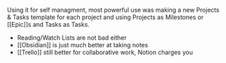 Using it for self managment, most powerful use was making a new Projects & Tasks template for each project and using Projects as Milestones or [[Epic]]s and Tasks as Tasks. 

- Reading/Watch Lists are not bad either
- [[Obsidian]] is just much better at taking notes
- [[Trello]] still better for collaborative work, Notion charges you

